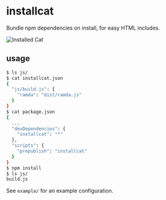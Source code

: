 # installcat
Bundle npm dependencies on install, for easy HTML includes.

![Installed Cat](http://www.magic4walls.com/wp-content/uploads/2014/03/cat-box-ben-torode-cute-lovely-kitten-animal-floor-wallpaper-.jpg)

## usage

```sh
$ ls js/
$ cat installcat.json
{
  "js/build.js": {
    "ramda": "dist/ramda.js"
  }
}
$ cat package.json
{
  ...
  "devDependencies": {
    "installcat": "*"
  },
  "scripts": {
    "prepublish": "installcat"
  }
}
$ npm install
$ ls js/
build.js
```

See `example/` for an example configuration.

